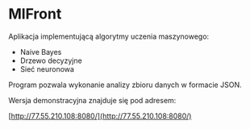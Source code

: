 # MlFront

Aplikacja implementującą algorytmy uczenia maszynowego:
* Naive Bayes
* Drzewo decyzyjne
* Sieć neuronowa

Program pozwala wykonanie analizy zbioru danych w formacie JSON.

Wersja demonstracyjna znajduje się pod adresem:

[http://77.55.210.108:8080/](http://77.55.210.108:8080/)
